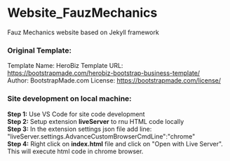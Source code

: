 # Website_FauzMechanics
Fauz Mechanics website based on Jekyll framework

### **Original Template:**
Template Name: HeroBiz
Template URL: https://bootstrapmade.com/herobiz-bootstrap-business-template/ <br>
Author: BootstrapMade.com
License: https://bootstrapmade.com/license/

### **Site development on local machine:**
**Step 1:** Use VS Code for site code development<br>
**Step 2:** Setup extension **liveServer**  to rnu HTML code locally<br>
**Step 3:** In the extension settings json file add line: "liveServer.settings.AdvanceCustomBrowserCmdLine":"chrome"<br>
**Step 4:** Right click on **index.html** file and click on "Open with Live Server". This will execute html code in chrome browser.<br>

